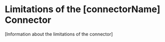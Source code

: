 # Limitations of the [connectorName] Connector

[Information about the limitations of the connector]
